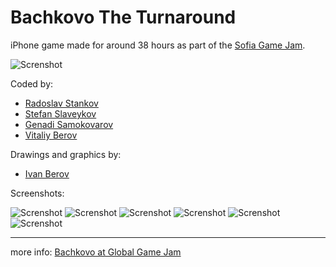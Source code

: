 Bachkovo The Turnaround
=======================

iPhone game made for around 38 hours as part of the [Sofia Game Jam](http://www.sofiagamejam.com/).

![Screnshot](https://raw.github.com/RStankov/BachkovoTheTurnaround/master/Screenshots/shot_001.png)

Coded by:

 * [Radoslav Stankov](https://github.com/rstankov)
 * [Stefan Slaveykov](https://github.com/wizardone)
 * [Genadi Samokovarov](https://github.com/gsamokovarov)
 * [Vitaliy Berov](https://github.com/vitalee)

Drawings and graphics by:

 * [Ivan Berov](http://www.behance.net/Berov)

Screenshots:

![Screnshot](https://raw.github.com/RStankov/BachkovoTheTurnaround/master/Screenshots/shot_002.png)
![Screnshot](https://raw.github.com/RStankov/BachkovoTheTurnaround/master/Screenshots/shot_003.png)
![Screnshot](https://raw.github.com/RStankov/BachkovoTheTurnaround/master/Screenshots/shot_004.png)
![Screnshot](https://raw.github.com/RStankov/BachkovoTheTurnaround/master/Screenshots/shot_005.png)
![Screnshot](https://raw.github.com/RStankov/BachkovoTheTurnaround/master/Screenshots/shot_006.png)
![Screnshot](https://raw.github.com/RStankov/BachkovoTheTurnaround/master/Screenshots/shot_007.png)

<hr />

more info: [Bachkovo at Global Game Jam](http://globalgamejam.org/2014/games/bachkovo-turnaround)

